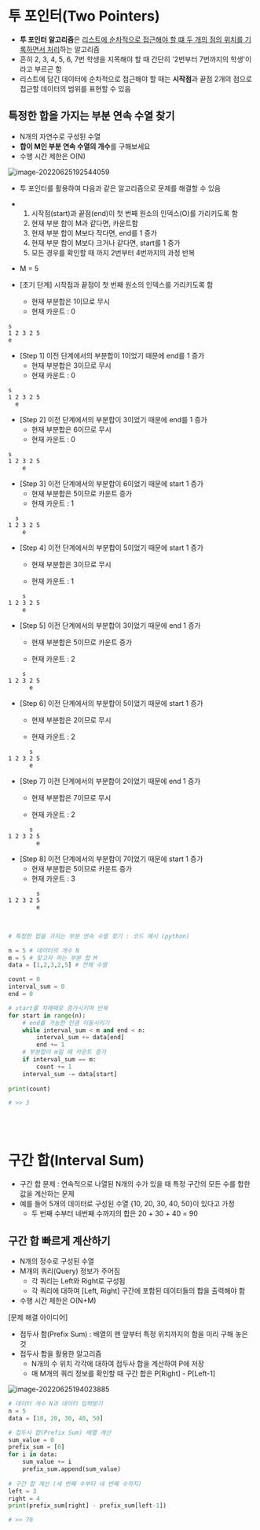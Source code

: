 # 투 포인터(Two Pointers)

- **투 포인터 알고리즘**은 <u>리스트에 순차적으로 접근해야 할 떄 두 개의 점의 위치를 기록하면서 처리</u>하는 알고리즘
- 흔히 2, 3, 4, 5, 6, 7번 학생을 지목해야 할 때 간단히 '2번부터 7번까지의 학생'이라고 부르곤 함
- 리스트에 담긴 데이터에 순차적으로 접근해야 할 때는 **시작점**과 끝점 2개의 점으로 접근할 데이터의 범위를 표현할 수 있음



## 특정한 합을 가지는 부분 연속 수열 찾기

- N개의 자연수로 구성된 수열
- **합이 M인 부분 연속 수열의 개수**를 구해보세요
- 수행 시간 제한은 O(N)

![image-20220625192544059](ALGO_TwoPointers-imgaes/image-20220625192544059.png)

- 투 포인터를 활용하여 다음과 같은 알고리즘으로 문제를 해결할 수 있음
- 1. 시작점(start)과 끝점(end)이 첫 번째 원소의 인덱스(O)를 가리키도록 함
  2. 현재 부분 합이 M과 같다면, 카운트함
  3. 현재 부분 합이 M보다 작다면, end를 1 증가
  4. 현재 부분 합이 M보다 크거나 같다면, start를 1 증가
  5. 모든 경우를 확인할 때 까지 2번부터 4번까지의 과정 반복



- M = 5
- [초기 단계] 시작점과 끝점이 첫 번째 원소의 인덱스를 가리키도록 함
  - 현재 부분합은 1이므로 무시
  - 현재 카운트 : 0

```
s
1 2 3 2 5
e
```



- [Step 1] 이전 단계에서의 부분합이 1이었기 때문에 end를 1 증가
  - 현재 부분합은 3이므로 무시
  - 현재 카운트 : 0

```
s
1 2 3 2 5
  e
```



- [Step 2] 이전 단계에서의 부분합이 3이었기 때문에 end를 1 증가
  - 현재 부분합은 6이므로 무시
  - 현재 카운트 : 0

```
s
1 2 3 2 5
    e
```



- [Step 3] 이전 단계에서의 부분합이 6이었기 때문에 start 1 증가
  - 현재 부분합은 5이므로 카운트 증가
  - 현재 카운트 : 1

```
  s
1 2 3 2 5
    e
```



- [Step 4] 이전 단계에서의 부분합이 5이었기 때문에 start 1 증가

  - 현재 부분합은 3이므로 무시

  - 현재 카운트 : 1

```
    s
1 2 3 2 5
    e
```



- [Step 5] 이전 단계에서의 부분합이 3이었기 때문에 end 1 증가

  - 현재 부분합은 5이므로 카운트 증가

  - 현재 카운트 : 2

```
    s
1 2 3 2 5
      e
```



- [Step 6] 이전 단계에서의 부분합이 5이었기 때문에 start 1 증가

  - 현재 부분합은 2이므로 무시

  - 현재 카운트 : 2

```
      s
1 2 3 2 5
      e
```



- [Step 7] 이전 단계에서의 부분합이 2이었기 때문에 end 1 증가

  - 현재 부분합은 7이므로 무시

  - 현재 카운트 : 2

```
      s
1 2 3 2 5
        e
```



- [Step 8] 이전 단계에서의 부분합이 7이었기 때문에 start 1 증가
  - 현재 부분합은 5이므로 카운트 증가
  - 현재 카운트 : 3

```
        s
1 2 3 2 5
        e
```

<br>

```python
# 특정한 합을 가지는 부분 연속 수열 찾기 : 코드 예시 (python)

n = 5 # 데이터의 개수 N
m = 5 # 찾고자 하는 부분 합 M
data = [1,2,3,2,5] # 전체 수열

count = 0
interval_sum = 0
end = 0

# start를 차례때로 증가시키며 반복
for start in range(n):
    # end를 가능한 만큼 이동시키기
    while interval_sum < m and end < n:
        interval_sum += data[end]
        end += 1
    # 부분합이 m일 때 카운트 증가
    if interval_sum == m:
        count += 1
    interval_sum -= data[start]
    
print(count)

# >> 3
```

<br>

<br>

# 구간 합(Interval Sum)

- 구간 합 문제 : 연속적으로 나열된 N개의 수가 있을 때 특정 구간의 모든 수를 합한 값을 계산하는 문제
- 예를 들어 5개의 데이터로 구성된 수열 {10, 20, 30, 40, 50}이 있다고 가정
  - 두 번째 수부터 네번째 수까지의 합은 20 + 30 + 40  = 90



## 구간 합 빠르게 계산하기

- N개의 정수로 구성된 수열
- M개의 쿼리(Query) 정보가 주어짐
  - 각 쿼리는 Left와 Right로 구성됨
  - 각 쿼리에 대하여 [Left, Right] 구간에 포함된 데이터들의 합을 출력해야 함
- 수행 시간 제한은 O(N+M)



[문제 해결 아이디어]

- 접두사 합(Prefix Sum) : 배열의 맨 앞부터 특정 위치까지의 합을 미리 구해 놓은 것
- 접두사 합을 활용한 알고리즘
  - N개의 수 위치 각각에 대하여 접두사 합을 계산하여 P에 저장
  - 매 M개의 쿼리 정보를 확인할 때 구간 합은 P[Right] - P[Left-1]

![image-20220625194023885](ALGO_TwoPointers-imgaes/image-20220625194023885.png)

```python
# 데이터 개수 N과 데이터 입력받기
n = 5
data = [10, 20, 30, 40, 50]

# 접두사 합(Prefix Sum) 배열 계산
sum_value = 0
prefix_sum = [0]
for i in data:
    sum_value += i
    prefix_sum.append(sum_value)
    
# 구간 합 계산 (세 번째 수부터 네 번째 수까지)
left = 3
right = 4
print(prefix_sum[right] - prefix_sum[left-1])

# >> 70
```

